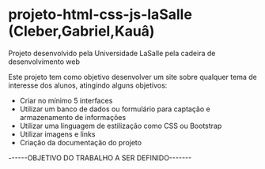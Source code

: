 # projeto-html-css-js-laSalle (Cleber,Gabriel,Kauâ)
Projeto desenvolvido pela Universidade LaSalle pela cadeira de desenvolvimento web 

Este projeto tem como objetivo desenvolver um site sobre qualquer tema de interesse dos alunos, atingindo alguns objetivos:
- Criar no mínimo 5 interfaces
- Utilizar um banco de dados ou formulário para captação e armazenamento de informações
- Utilizar uma linguagem de estilização como CSS ou Bootstrap
- Utilizar imagens e links
- Criação da documentação do projeto 


------OBJETIVO DO TRABALHO A SER DEFINIDO-------
